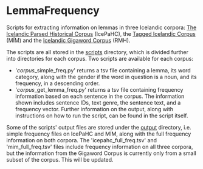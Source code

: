 # LemmaFrequency

Scripts for extracting information on lemmas in three Icelandic corpora: [The Icelandic Parsed Historical Corpus](https://clarin.is/en/resources/icepahc/) (IcePaHC), the [Tagged Icelandic Corpus](https://clarin.is/en/resources/mim/) (MÍM) and the [Icelandic Gigaword Corpus](http://igc.arnastofnun.is) (RMH).

The scripts are all stored in the [scripts](https://github.com/thorunna/LemmaFrequency/tree/main/scripts) directory, which is divided further into directories for each corpus. Two scripts are available for each corpus:

- '*corpus*_simple_freq.py' returns a tsv file containing a lemma, its word category, along with the gender if the word in question is a noun, and its frequency, in a descending order.
- '*corpus*_get_lemma_freq.py' returns a tsv file containing frequency information based on each sentence in the corpus. The information shown includes sentence IDs, text genre, the sentence text, and a frequency vector. Further information on the output, along with instructions on how to run the script, can be found in the script itself.

Some of the scripts' output files are stored under the [output](https://github.com/thorunna/LemmaFrequency/tree/main/output) directory, i.e. simple frequency files on IcePaHC and MÍM, along with the full frequency information on both corpora. The 'icepahc_full_freq.tsv' and 'mim_full_freq.tsv' files include frequency information on all three corpora, but the information from the Gigaword Corpus is currently only from a small subset of the corpus. This will be updated.